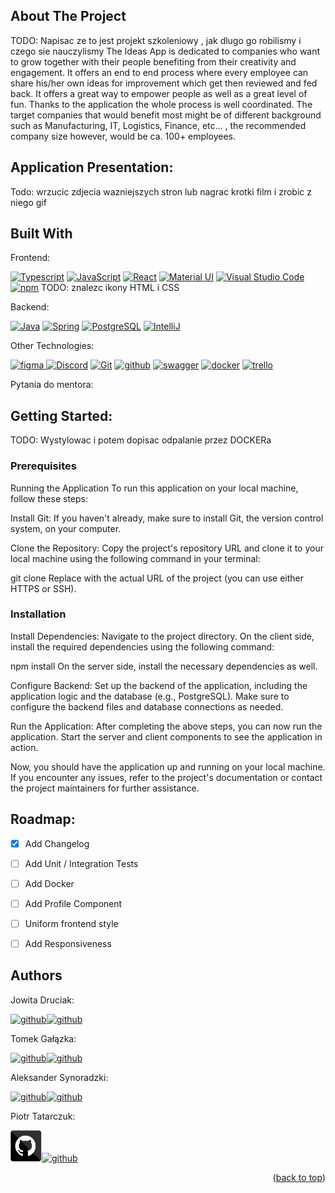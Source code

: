 ## About The Project
TODO: Napisac ze to jest projekt szkoleniowy , jak dlugo go robilismy i czego sie nauczylismy  <Alex>
The Ideas App is dedicated to companies who want to grow together with their people benefiting from their creativity and engagement.
It offers an end to end process where every employee can share his/her own ideas for improvement which get then reviewed and fed back. It offers a great way to empower people as well as a great level of fun.
Thanks to the application the whole process is well coordinated.
The target companies that would benefit most might be of different background such as Manufacturing, IT, Logistics, Finance, etc... , the recommended company size however, would be ca. 100+ employees.

## Application Presentation:
Todo: wrzucic zdjecia wazniejszych stron lub nagrac krotki film i zrobic z niego gif 

## Built With
Frontend: 

<a  href="https://www.typescriptlang.org/"  title="Typescript"><img  src="https://github.com/get-icon/geticon/raw/master/icons/typescript-icon.svg"  alt="Typescript"  width="50px"  height="50px"></a>
<a  href="https://developer.mozilla.org/en-US/docs/Web/JavaScript"  title="JavaScript"><img  src="https://github.com/get-icon/geticon/raw/master/icons/javascript.svg"  alt="JavaScript"  width="50px"  height="50px"></a>
<a  href="https://reactjs.org/"  title="React"><img  src="https://github.com/get-icon/geticon/raw/master/icons/react.svg"  alt="React"  width="50px"  height="50px"></a>
<a  href="https://material-ui.com/"  title="Material UI"><img  src="https://github.com/get-icon/geticon/raw/master/icons/material-ui.svg"  alt="Material UI"  width="50px"  height="50px"></a>
<a  href="https://code.visualstudio.com/"  title="Visual Studio Code"><img  src="https://github.com/get-icon/geticon/raw/master/icons/visual-studio-code.svg"  alt="Visual Studio Code"  width="50px"  height="50px"></a>
<a  href="https://www.npmjs.com/"  title="npm"><img  src="https://github.com/get-icon/geticon/raw/master/icons/npm.svg"  alt="npm"  width="50px"  height="50px"></a>
TODO: znalezc ikony HTML i CSS <piotr>

Backend:

<a  href="https://www.java.com/"  title="Java"><img  src="https://github.com/get-icon/geticon/raw/master/icons/java.svg"  alt="Java"  width="50px"  height="50px"></a>
<a  href="https://spring.io/"  title="Spring"><img  src="https://github.com/get-icon/geticon/raw/master/icons/spring.svg"  alt="Spring"  width="50px"  height="50px"></a>
<a  href="https://www.postgresql.org/"  title="PostgreSQL"><img  src="https://github.com/get-icon/geticon/raw/master/icons/postgresql.svg"  alt="PostgreSQL"  width="50px"  height="50px"></a>
<a  href="https://www.jetbrains.com/idea/"  title="IntelliJ"><img  src="https://github.com/get-icon/geticon/raw/master/icons/intellij-idea.svg"  alt="IntelliJ"  width="50px"  height="50px"></a>

Other Technologies:

<a href="https://www.figma.com" title="figma"><img  src="https://github.com/get-icon/geticon/raw/master/icons/figma.svg"  alt="figma"  width="50px"  height="50px">
<a  href="https://discord.com/"  title="Discord"><img  src="https://github.com/get-icon/geticon/raw/master/icons/discord.svg"  alt="Discord"  width="50px"  height="50px"></a>
<a  href="https://git-scm.com/"  title="Git"><img  src="https://github.com/get-icon/geticon/raw/master/icons/git-icon.svg"  alt="Git"  width="50px"  height="50px"></a>
<a  href="https://github.com/"  title="github"><img  src="https://github.com/get-icon/geticon/raw/master/icons/github-icon.svg"  alt="github"  width="50px"  height="50px"></a>
<a  href="https://swagger.io/"  title="swagger"><img  src="https://github.com/get-icon/geticon/raw/master/icons/swagger.svg"  alt="swagger"  width="50px"  height="50px"></a>
<a  href="https://www.docker.com/"  title="docker"><img  src="https://github.com/get-icon/geticon/raw/master/icons/docker-icon.svg"  alt="docker"  width="50px"  height="50px"></a>
<a  href="https://trello.com/"  title="trello"><img  src="https://github.com/get-icon/geticon/raw/master/icons/trello.svg"  alt="trello"  width="50px"  height="50px"></a>

Pytania do mentora:

## Getting Started: 
TODO: Wystylowac i potem dopisac odpalanie przez DOCKERa <Tomek>
### Prerequisites

Running the Application
To run this application on your local machine, follow these steps:

Install Git:
If you haven't already, make sure to install Git, the version control system, on your computer.

Clone the Repository:
Copy the project's repository URL and clone it to your local machine using the following command in your terminal:

git clone <repository-url>
Replace <repository-url> with the actual URL of the project (you can use either HTTPS or SSH).

### Installation

Install Dependencies:
Navigate to the project directory. On the client side, install the required dependencies using the following command:

npm install
On the server side, install the necessary dependencies as well.

Configure Backend:
Set up the backend of the application, including the application logic and the database (e.g., PostgreSQL). Make sure to configure the backend files and database connections as needed.

Run the Application:
After completing the above steps, you can now run the application. Start the server and client components to see the application in action.

Now, you should have the application up and running on your local machine. If you encounter any issues, refer to the project's documentation or contact the project maintainers for further assistance.

## Roadmap: <Jowita>
- [x] Add Changelog
- [ ] Add Unit / Integration Tests
- [ ] Add Docker
- [ ] Add Profile Component
- [ ] Uniform frontend style
- [ ] Add Responsiveness 


## Authors
Jowita Druciak:

<a  href="https://github.com/ptatarczuk"  title="github"><img  src="https://github.com/get-icon/geticon/raw/master/icons/github-octocat.svg"  alt="github"  width="50px"  height="50px"></a><a  href="https://github.com/ptatarczuk"  title="github"><img  src="https://github.com/get-icon/geticon/raw/master/icons/linkedin-icon.svg"  alt="github"  width="50px"  height="50px"></a> 

Tomek Gałązka:

<a  href="https://github.com/ptatarczuk"  title="github"><img  src="https://github.com/get-icon/geticon/raw/master/icons/github-octocat.svg"  alt="github"  width="50px"  height="50px"></a><a  href="https://github.com/ptatarczuk"  title="github"><img  src="https://github.com/get-icon/geticon/raw/master/icons/linkedin-icon.svg"  alt="github"  width="50px"  height="50px"></a> 

Aleksander Synoradzki:

<a  href="https://github.com/ptatarczuk"  title="github"><img  src="https://github.com/get-icon/geticon/raw/master/icons/github-octocat.svg"  alt="github"  width="50px"  height="50px"></a><a  href="https://github.com/ptatarczuk"  title="github"><img  src="https://github.com/get-icon/geticon/raw/master/icons/linkedin-icon.svg"  alt="github"  width="50px"  height="50px"></a> 

Piotr Tatarczuk:

<a  href="https://github.com/ptatarczuk"  title="github"><img  src="https://github.com/ptatarczuk/Ideas/blob/main/server/images/github.svg"  alt="github"  width="50px"  height="50px"></a><a  href="https://github.com/ptatarczuk"  title="github"><img  src="https://github.com/get-icon/geticon/raw/master/icons/linkedin-icon.svg"  alt="github"  width="50px"  height="50px"></a> 

<p align="right">(<a href="#readme-top">back to top</a>)</p>
